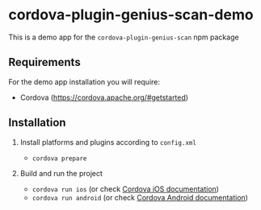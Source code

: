 
# cordova-plugin-genius-scan-demo
This is a demo app for the `cordova-plugin-genius-scan` npm package

## Requirements
For the demo app installation you will require:
* Cordova (https://cordova.apache.org/#getstarted)

## Installation
1. Install platforms and plugins according to `config.xml`
    * `cordova prepare`

2. Build and run the project
    * `cordova run ios` (or check [Cordova iOS documentation](https://cordova.apache.org/docs/en/latest/guide/platforms/ios/index.html))
    * `cordova run android` (or check [Cordova Android documentation](https://cordova.apache.org/docs/en/latest/guide/platforms/android/index.html))





